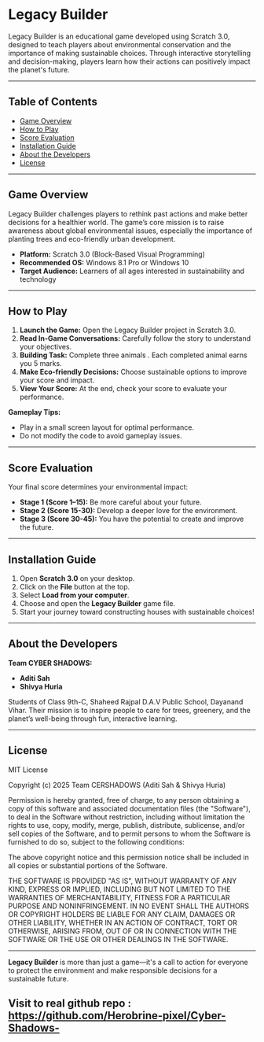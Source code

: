 # Legacy Builder

Legacy Builder is an educational game developed using Scratch 3.0, designed to teach players about environmental conservation and the importance of making sustainable choices. Through interactive storytelling and decision-making, players learn how their actions can positively impact the planet's future.

---

## Table of Contents

- [Game Overview](#game-overview)
- [How to Play](#how-to-play)
- [Score Evaluation](#score-evaluation)
- [Installation Guide](#installation-guide)
- [About the Developers](#about-the-developers)
- [License](#license)

---

## Game Overview

Legacy Builder challenges players to rethink past actions and make better decisions for a healthier world. The game’s core mission is to raise awareness about global environmental issues, especially the importance of planting trees and eco-friendly urban development.

- **Platform:** Scratch 3.0 (Block-Based Visual Programming)
- **Recommended OS:** Windows 8.1 Pro or Windows 10
- **Target Audience:** Learners of all ages interested in sustainability and technology

---

## How to Play

1. **Launch the Game:** Open the Legacy Builder project in Scratch 3.0.
2. **Read In-Game Conversations:** Carefully follow the story to understand your objectives.
3. **Building Task:** Complete three animals . Each completed animal earns you 5 marks.
4. **Make Eco-friendly Decisions:** Choose sustainable options to improve your score and impact.
5. **View Your Score:** At the end, check your score to evaluate your performance.

**Gameplay Tips:**
- Play in a small screen layout for optimal performance.
- Do not modify the code to avoid gameplay issues.

---

## Score Evaluation

Your final score determines your environmental impact:

- **Stage 1 (Score 1–15):** Be more careful about your future.
- **Stage 2 (Score 15-30):** Develop a deeper love for the environment.
- **Stage 3 (Score 30-45):** You have the potential to create and improve the future.

---

## Installation Guide

1. Open **Scratch 3.0** on your desktop.
2. Click on the **File** button at the top.
3. Select **Load from your computer**.
4. Choose and open the **Legacy Builder** game file.
5. Start your journey toward constructing houses with sustainable choices!

---

## About the Developers

**Team CYBER SHADOWS:**
- **Aditi Sah**
- **Shivya Huria**

Students of Class 9th-C, Shaheed Rajpal D.A.V Public School, Dayanand Vihar. Their mission is to inspire people to care for trees, greenery, and the planet’s well-being through fun, interactive learning.

---

## License

MIT License

Copyright (c) 2025 Team CERSHADOWS (Aditi Sah & Shivya Huria)

Permission is hereby granted, free of charge, to any person obtaining a copy
of this software and associated documentation files (the "Software"), to deal
in the Software without restriction, including without limitation the rights
to use, copy, modify, merge, publish, distribute, sublicense, and/or sell
copies of the Software, and to permit persons to whom the Software is
furnished to do so, subject to the following conditions:

The above copyright notice and this permission notice shall be included in all
copies or substantial portions of the Software.

THE SOFTWARE IS PROVIDED "AS IS", WITHOUT WARRANTY OF ANY KIND, EXPRESS OR
IMPLIED, INCLUDING BUT NOT LIMITED TO THE WARRANTIES OF MERCHANTABILITY,
FITNESS FOR A PARTICULAR PURPOSE AND NONINFRINGEMENT. IN NO EVENT SHALL THE
AUTHORS OR COPYRIGHT HOLDERS BE LIABLE FOR ANY CLAIM, DAMAGES OR OTHER
LIABILITY, WHETHER IN AN ACTION OF CONTRACT, TORT OR OTHERWISE, ARISING FROM,
OUT OF OR IN CONNECTION WITH THE SOFTWARE OR THE USE OR OTHER DEALINGS IN THE
SOFTWARE.

---

**Legacy Builder** is more than just a game—it's a call to action for everyone to protect the environment and make responsible decisions for a sustainable future.

## Visit to real github repo : https://github.com/Herobrine-pixel/Cyber-Shadows-
